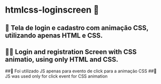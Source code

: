 # htmlcss-loginscreen :pushpin: 
## :pushpin: Tela de login e cadastro com animação CSS, utilizando apenas HTML e CSS. 
## :pushpin::pushpin: Login and registration Screen with CSS animatio, using only HTML and CSS.

##:construction: Foi utilizado JS apenas para evento de click para a animação CSS
##:construction: JS was used only for click event for CSS animation

